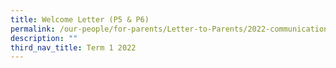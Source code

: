 ```yaml
---
title: Welcome Letter (P5 & P6)
permalink: /our-people/for-parents/Letter-to-Parents/2022-communications/Term-1-2022/5Jan2022
description: ""
third_nav_title: Term 1 2022
---
```

